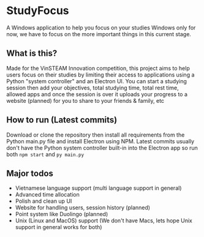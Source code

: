 # StudyFocus
A Windows application to help you focus on your studies
Windows only for now, we have to focus on the more important things in this current stage.
## What is this?
Made for the VinSTEAM Innovation competition, this project aims to help users focus on their studies by limiting their access to applications using a Python "system controller" and an Electron UI. You can start a studying session then add your objectives, total studying time, total rest time, allowed apps and once the session is over it uploads your progress to a website (planned) for you to share to your friends & family, etc
## How to run (Latest commits)
Download or clone the repository then install all requirements from the Python main.py file and install Electron using NPM. Latest commits usually don't have the Python system controller built-in into the Electron app so run both ```npm start``` and ```py main.py```
## Major todos
- Vietnamese language support (multi language support in general)
- Advanced time allocation
- Polish and clean up UI
- Website for handling users, session history (planned)
- Point system like Duolingo (planned)
- Unix (Linux and MacOS) support (We don't have Macs, lets hope Unix support in general works for both)

